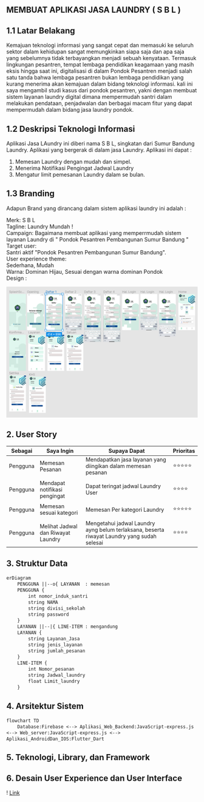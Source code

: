 ## MEMBUAT APLIKASI JASA LAUNDRY ( S B L ) <br>
## 1.1 Latar Belakang
  Kemajuan teknologi informasi yang sangat cepat dan memasuki ke seluruh sektor dalam kehidupan sangat memungkinkan siapa saja dan apa saja yang sebelumnya tidak terbayangkan menjadi sebuah kenyataan. 
  Termasuk lingkungan pesantren, tempat lembaga pendidikan keagamaan yang masih eksis hingga saat ini, digitalisasi di dalam Pondok Pesantren menjadi salah satu tanda bahwa lembaga pesantren bukan lembaga pendidikan yang kurang menerima akan kemajuan dalam bidang teknologi informasi. 
  kali ini saya mengambil studi kasus dari pondok pesantren, yakni dengan membuat sistem layanan laundry digital dimana mempermudah  santri dalam melakukan pendataan, penjadwalan dan berbagai macam fitur yang dapat mempermudah  dalam  bidang jasa laundry pondok. <br>
  
  ## 1.2 Deskripsi Teknologi Informasi
Aplikasi Jasa LAundry ini diberi nama S B L, singkatan dari Sumur Bandung Laundry. Aplikasi yang bergerak di dalam jasa Laundry. Aplikasi ini dapat : <br>
1. Memesan Laundry dengan mudah dan simpel. <br>
2. Menerima Notifikasi Pengingat Jadwal Laundry <br>
3. Mengatur limit pemesanan Laundry dalam se bulan.  <br>
  

  ## 1.3 Branding 
 Adapun Brand yang dirancang dalam sistem aplikasi laundry ini adalah : <br>

Merk: S B L <br>
Tagline: Laundry Mundah !<br>
Campaign: Bagaimana membuat aplikasi yang memperrmudah sistem layanan Laundry di " Pondok Pesantren Pembangunan Sumur Bandung "<br>
Target user:<br>
Santri aktif "Pondok Pesantren Pembangunan Sumur Bandung".<br>
User experience theme:<br>
Sederhana,
Mudah<br>
Warna: Dominan Hijau, Sesuai dengan warna dominan Pondok <br>
Design : <br>


![Deskripsi Gambar](design.png)


  ## 2. User Story
  Sebagai | Saya Ingin | Supaya Dapat | Prioritas
---|---|---|---
Pengguna | Memesan Pesanan | Mendapatkan jasa layanan yang diingikan dalam memesan pesanan | ⭐⭐⭐⭐⭐
| | |
Pengguna | Mendapat notifikasi pengingat | Dapat teringat jadwal Laundry User | ⭐⭐⭐⭐
| | |
Pengguna | Memesan sesuai kategori | Memesan Per kategori Laundry | ⭐⭐⭐⭐⭐
| | |
Pengguna | Melihat Jadwal dan Riwayat Laundry | Mengetahui jadwal Laundry ayng belum terlaksana, beserta riwayat Laundry yang sudah selesai | ⭐⭐⭐⭐

## 3. Struktur Data
```mermaid
erDiagram
    PENGGUNA ||--o{ LAYANAN  : memesan
    PENGGUNA {
        int nomor_induk_santri
        string NAMA
        string divisi_sekolah
        string password
    }
    LAYANAN ||--|{ LINE-ITEM : mengandung
    LAYANAN {
        string Layanan_Jasa
        string jenis_layanan
        string jumlah_pesanan
    }
    LINE-ITEM {
        int Nomor_pesanan
        string Jadwal_laundry
        float Limit_laundry
    }
```
## 4. Arsitektur Sistem
```mermaid
flowchart TD
    Database:Firebase <--> Aplikasi_Web_Backend:JavaScript-express.js <--> Web_server:JavaScript-express.js <--> Aplikasi_AndroidDan_IOS:Flutter_Dart
```
## 5. Teknologi, Library, dan Framework

## 6. Desain User Experience dan User Interface
! [Link](https://www.figma.com/proto/fyEcP3JXW92TcKZXS8RXFH/SB-Laundry?page-id=0%3A1&type=design&node-id=34-37&t=IFAAdm7krjaNnifP-1&scaling=scale-down&starting-point-node-id=0%3A3&mode=design)
